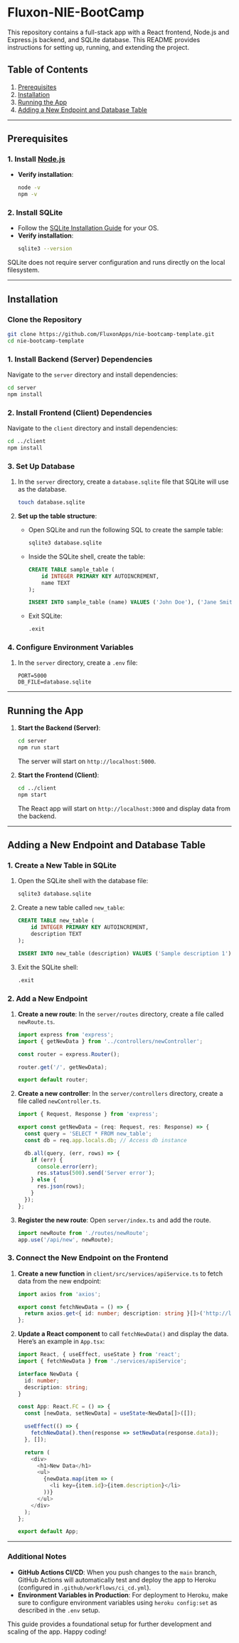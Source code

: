 
# Fluxon-NIE-BootCamp

This repository contains a full-stack app with a React frontend, Node.js and Express.js backend, and SQLite database. This README provides instructions for setting up, running, and extending the project.

## Table of Contents
1. [Prerequisites](#prerequisites)
2. [Installation](#installation)
3. [Running the App](#running-the-app)
4. [Adding a New Endpoint and Database Table](#adding-a-new-endpoint-and-database-table)

---

## Prerequisites

### 1. Install [Node.js](https://nodejs.org/)

- **Verify installation**:
  ```bash
  node -v
  npm -v
  ```

### 2. Install SQLite

- Follow the [SQLite Installation Guide](https://www.sqlite.org/download.html) for your OS.
- **Verify installation**:
  ```bash
  sqlite3 --version
  ```
  
SQLite does not require server configuration and runs directly on the local filesystem.

---

## Installation

### Clone the Repository

```bash
git clone https://github.com/FluxonApps/nie-bootcamp-template.git
cd nie-bootcamp-template
```

### 1. Install Backend (Server) Dependencies

Navigate to the `server` directory and install dependencies:

```bash
cd server
npm install
```

### 2. Install Frontend (Client) Dependencies

Navigate to the `client` directory and install dependencies:

```bash
cd ../client
npm install
```

### 3. Set Up Database

1. In the `server` directory, create a `database.sqlite` file that SQLite will use as the database.
   ```bash
   touch database.sqlite
   ```

2. **Set up the table structure**:
   - Open SQLite and run the following SQL to create the sample table:
     ```bash
     sqlite3 database.sqlite
     ```

   - Inside the SQLite shell, create the table:
     ```sql
     CREATE TABLE sample_table (
         id INTEGER PRIMARY KEY AUTOINCREMENT,
         name TEXT
     );

     INSERT INTO sample_table (name) VALUES ('John Doe'), ('Jane Smith');
     ```
   - Exit SQLite:
     ```bash
     .exit
     ```

### 4. Configure Environment Variables

1. In the `server` directory, create a `.env` file:
    ```plaintext
    PORT=5000
    DB_FILE=database.sqlite
    ```

---

## Running the App

1. **Start the Backend (Server)**:
   ```bash
   cd server
   npm run start
   ```

   The server will start on `http://localhost:5000`.

2. **Start the Frontend (Client)**:
   ```bash
   cd ../client
   npm start
   ```

   The React app will start on `http://localhost:3000` and display data from the backend.

---

## Adding a New Endpoint and Database Table

### 1. Create a New Table in SQLite

1. Open the SQLite shell with the database file:
   ```bash
   sqlite3 database.sqlite
   ```

2. Create a new table called `new_table`:
   ```sql
   CREATE TABLE new_table (
       id INTEGER PRIMARY KEY AUTOINCREMENT,
       description TEXT
   );

   INSERT INTO new_table (description) VALUES ('Sample description 1'), ('Sample description 2');
   ```

3. Exit the SQLite shell:
   ```bash
   .exit
   ```

### 2. Add a New Endpoint

1. **Create a new route**: In the `server/routes` directory, create a file called `newRoute.ts`.

   ```typescript
   import express from 'express';
   import { getNewData } from '../controllers/newController';

   const router = express.Router();

   router.get('/', getNewData);

   export default router;
   ```

2. **Create a new controller**: In the `server/controllers` directory, create a file called `newController.ts`.

   ```typescript
   import { Request, Response } from 'express';

   export const getNewData = (req: Request, res: Response) => {
     const query = 'SELECT * FROM new_table';
     const db = req.app.locals.db; // Access db instance

     db.all(query, (err, rows) => {
       if (err) {
         console.error(err);
         res.status(500).send('Server error');
       } else {
         res.json(rows);
       }
     });
   };
   ```

3. **Register the new route**: Open `server/index.ts` and add the route.

   ```typescript
   import newRoute from './routes/newRoute';
   app.use('/api/new', newRoute);
   ```

### 3. Connect the New Endpoint on the Frontend

1. **Create a new function** in `client/src/services/apiService.ts` to fetch data from the new endpoint:

   ```typescript
   import axios from 'axios';

   export const fetchNewData = () => {
     return axios.get<{ id: number; description: string }[]>('http://localhost:5000/api/new');
   };
   ```

2. **Update a React component** to call `fetchNewData()` and display the data. Here’s an example in `App.tsx`:

   ```typescript
   import React, { useEffect, useState } from 'react';
   import { fetchNewData } from './services/apiService';

   interface NewData {
     id: number;
     description: string;
   }

   const App: React.FC = () => {
     const [newData, setNewData] = useState<NewData[]>([]);

     useEffect(() => {
       fetchNewData().then(response => setNewData(response.data));
     }, []);

     return (
       <div>
         <h1>New Data</h1>
         <ul>
           {newData.map(item => (
             <li key={item.id}>{item.description}</li>
           ))}
         </ul>
       </div>
     );
   };

   export default App;
   ```

---

### Additional Notes

- **GitHub Actions CI/CD**: When you push changes to the `main` branch, GitHub Actions will automatically test and deploy the app to Heroku (configured in `.github/workflows/ci_cd.yml`).
- **Environment Variables in Production**: For deployment to Heroku, make sure to configure environment variables using `heroku config:set` as described in the `.env` setup.

This guide provides a foundational setup for further development and scaling of the app. Happy coding!
